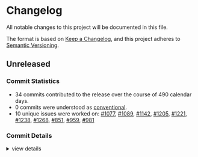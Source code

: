 # Changelog

All notable changes to this project will be documented in this file.

The format is based on [Keep a Changelog](https://keepachangelog.com/en/1.0.0/),
and this project adheres to [Semantic Versioning](https://semver.org/spec/v2.0.0.html).

## Unreleased

### Commit Statistics

<csr-read-only-do-not-edit/>

 - 34 commits contributed to the release over the course of 490 calendar days.
 - 0 commits were understood as [conventional](https://www.conventionalcommits.org).
 - 10 unique issues were worked on: [#1077](https://github.com/o2sh/onefetch/issues/1077), [#1089](https://github.com/o2sh/onefetch/issues/1089), [#1142](https://github.com/o2sh/onefetch/issues/1142), [#1205](https://github.com/o2sh/onefetch/issues/1205), [#1221](https://github.com/o2sh/onefetch/issues/1221), [#1238](https://github.com/o2sh/onefetch/issues/1238), [#1268](https://github.com/o2sh/onefetch/issues/1268), [#851](https://github.com/o2sh/onefetch/issues/851), [#959](https://github.com/o2sh/onefetch/issues/959), [#981](https://github.com/o2sh/onefetch/issues/981)

### Commit Details

<csr-read-only-do-not-edit/>

<details><summary>view details</summary>

 * **[#1077](https://github.com/o2sh/onefetch/issues/1077)**
    - Bump cargo_toml from 0.15.2 to 0.15.3 ([`b6ed0f7`](https://github.com/o2sh/onefetch/commit/b6ed0f7b28c4226bfb815ea3e94ddd6a98df930b))
 * **[#1089](https://github.com/o2sh/onefetch/issues/1089)**
    - Bump strum from 0.24.1 to 0.25.0 ([`3071110`](https://github.com/o2sh/onefetch/commit/3071110b80797d14af3a1c782079dc9d11601ca4))
 * **[#1142](https://github.com/o2sh/onefetch/issues/1142)**
    - Use workspace inheritance ([`83462df`](https://github.com/o2sh/onefetch/commit/83462df56b32082caf5718cd1665346765c6ee32))
 * **[#1205](https://github.com/o2sh/onefetch/issues/1205)**
    - Bump cargo_toml from 0.15.3 to 0.17.0 ([`a8a6e2a`](https://github.com/o2sh/onefetch/commit/a8a6e2afa0418cb594d56cb6a989777abaee6910))
 * **[#1221](https://github.com/o2sh/onefetch/issues/1221)**
    - Bump cargo_toml from 0.17.0 to 0.17.1 ([`6cd892d`](https://github.com/o2sh/onefetch/commit/6cd892d70f4ebb422aba8f1a3f48f7aacb74e306))
 * **[#1238](https://github.com/o2sh/onefetch/issues/1238)**
    - Bump cargo_toml from 0.17.1 to 0.17.2 ([`7cf1434`](https://github.com/o2sh/onefetch/commit/7cf1434c24321d1b155fb34af96d990bfce2b256))
 * **[#1268](https://github.com/o2sh/onefetch/issues/1268)**
    - Bump cargo_toml from 0.17.2 to 0.19.1 ([`9378e09`](https://github.com/o2sh/onefetch/commit/9378e099fc7612f006805bbee9fdbb8e7414bd37))
 * **[#851](https://github.com/o2sh/onefetch/issues/851)**
    - Add manifest crate ([`ed96c45`](https://github.com/o2sh/onefetch/commit/ed96c4547d62e1660bd78663be428cad5dc57867))
 * **[#959](https://github.com/o2sh/onefetch/issues/959)**
    - Bump cargo_toml from 0.13.0 to 0.14.1 ([`81f852e`](https://github.com/o2sh/onefetch/commit/81f852ec6ab95714b422b4821d26e5f3536fd78c))
 * **[#981](https://github.com/o2sh/onefetch/issues/981)**
    - Bump cargo_toml from 0.14.1 to 0.15.2 ([`b6dbb62`](https://github.com/o2sh/onefetch/commit/b6dbb62c36cd9f38d4dcfe13dfe99ab608f4ef2a))
 * **Uncategorized**
    - Merge branch 'main' of github.com:o2sh/onefetch ([`6104bc2`](https://github.com/o2sh/onefetch/commit/6104bc2ecae02f39479ec022dfc6506404a0527a))
    - Cargo changelog --write ([`64e6117`](https://github.com/o2sh/onefetch/commit/64e6117b1cc2c2ac41dff99791c2a714317ecdf2))
    - Cargo changelog --write ([`871f98a`](https://github.com/o2sh/onefetch/commit/871f98a6b99e8ac28445951c545c7c32ca722079))
    - Bump version ([`dccd5a8`](https://github.com/o2sh/onefetch/commit/dccd5a8ccf51f10fb6e38af6b16735b3cac5b315))
    - Cargo changelog --write ([`7eb48ae`](https://github.com/o2sh/onefetch/commit/7eb48ae5c1ef2727a2bb070556aca21506667629))
    - Bump version ([`9cc5e52`](https://github.com/o2sh/onefetch/commit/9cc5e5295bfd678ae157a3fbcd8019ae6f7759e0))
    - Merge branch 'main' of github.com:o2sh/onefetch ([`a91def0`](https://github.com/o2sh/onefetch/commit/a91def08355a096ca54cce477abfc8297cdea478))
    - Cargo changelog --write ([`83197c9`](https://github.com/o2sh/onefetch/commit/83197c9fa2f7ee36fe86af05743431921bdff68e))
    - Bump version ([`e42360d`](https://github.com/o2sh/onefetch/commit/e42360d1569cfab87d2f4d11a8c42e3401bd699f))
    - Cargo changelog --write ([`3d6d600`](https://github.com/o2sh/onefetch/commit/3d6d6001f1120508165e8ec6c1fad3660e316718))
    - Bump version ([`ae536d3`](https://github.com/o2sh/onefetch/commit/ae536d39edaaf55b395f32cea0a3b1b9586a1f15))
    - Cargo changelog --write ([`df0d5e8`](https://github.com/o2sh/onefetch/commit/df0d5e8af774b4c0676a94b81fed88dc10215f51))
    - Bump version ([`ca05166`](https://github.com/o2sh/onefetch/commit/ca05166f22910410f71615e6599e522e3885e64a))
    - Add badges to manifest and image crates readme ([`590c387`](https://github.com/o2sh/onefetch/commit/590c3874638fd7de6ce198d0b6f6d04e35ff5052))
    - Bump version ([`a39623a`](https://github.com/o2sh/onefetch/commit/a39623aee24e8f166cb4cc93aea051bd331dffc7))
    - Bump version ([`0a7fc67`](https://github.com/o2sh/onefetch/commit/0a7fc67bee24a9bfc7367ae6fdaee5bb336852c4))
    - Update changelog ([`f0e6acc`](https://github.com/o2sh/onefetch/commit/f0e6acc7e65756453b59f8f278c114f9d80a981c))
    - Add repository entry to cargo files ([`3bb3bb8`](https://github.com/o2sh/onefetch/commit/3bb3bb8f1cc0d46a444edcc747530cfa61e0ea62))
    - Bump version ([`5873a10`](https://github.com/o2sh/onefetch/commit/5873a10ff76ec9ca71d9425740f39c739cf94370))
    - Add description field to image and manifest crate ([`2888186`](https://github.com/o2sh/onefetch/commit/2888186611d2f3ef2a595d1c0f8a210734f8715c))
    - Bump version ([`fff7713`](https://github.com/o2sh/onefetch/commit/fff7713ad4475e7c2b5d96a56a972061ece38b7e))
    - Bump version ([`2342483`](https://github.com/o2sh/onefetch/commit/2342483ec7ac1ce13ab0ac230699017c194a8e92))
    - Fix symlink for license ([`d8f47e9`](https://github.com/o2sh/onefetch/commit/d8f47e9ac2dfc6422519b564bf2c82cd152916a5))
    - Add symbolic link for manifest license ([`3420dff`](https://github.com/o2sh/onefetch/commit/3420dff08fc7b55a9eeb914d79de9d39bfd20ad2))
</details>

